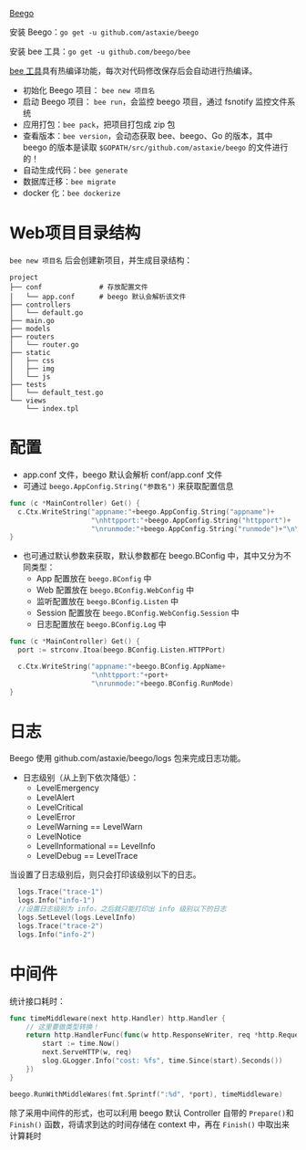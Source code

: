 [Beego](https://beego.me/)

安装 Beego：`go get -u github.com/astaxie/beego`

安装 bee 工具：`go get -u github.com/beego/bee`

[bee 工具](https://beego.me/docs/install/bee.md)具有热编译功能，每次对代码修改保存后会自动进行热编译。

- 初始化 Beego 项目： `bee new 项目名`
- 启动 Beego 项目： `bee run`，会监控 beego 项目，通过 fsnotify 监控文件系统
- 应用打包：`bee pack`，把项目打包成 zip 包
- 查看版本：`bee version`，会动态获取 bee、beego、Go 的版本，其中 beego 的版本是读取 `$GOPATH/src/github.com/astaxie/beego` 的文件进行的！
- 自动生成代码：`bee generate`
- 数据库迁移：`bee migrate`
- docker 化：`bee dockerize`





# Web项目目录结构

`bee new 项目名` 后会创建新项目，并生成目录结构：

```shell
project
├── conf              # 存放配置文件
│   └── app.conf      # beego 默认会解析该文件
├── controllers
│   └── default.go
├── main.go
├── models
├── routers
│   └── router.go
├── static
│   ├── css
│   ├── img
│   └── js
├── tests
│   └── default_test.go
└── views
    └── index.tpl
```



# 配置

- app.conf 文件，beego 默认会解析 conf/app.conf 文件
- 可通过 `beego.AppConfig.String("参数名")` 来获取配置信息

```go
func (c *MainController) Get() {
  c.Ctx.WriteString("appname:"+beego.AppConfig.String("appname")+
                    "\nhttpport:"+beego.AppConfig.String("httpport")+
                    "\nrunmode:"+beego.AppConfig.String("runmode")+"\n\n")
}
```
 - 也可通过默认参数来获取，默认参数都在 beego.BConfig 中，其中又分为不同类型：
     - App 配置放在 `beego.BConfig` 中
     - Web 配置放在 `beego.BConfig.WebConfig` 中
     - 监听配置放在 `beego.BConfig.Listen` 中
     - Session 配置放在 `beego.BConfig.WebConfig.Session` 中
     - 日志配置放在 `beego.BConfig.Log` 中
```go
func (c *MainController) Get() {
  port := strconv.Itoa(beego.BConfig.Listen.HTTPPort)

  c.Ctx.WriteString("appname:"+beego.BConfig.AppName+
                    "\nhttpport:"+port+
                    "\nrunmode:"+beego.BConfig.RunMode)
}
```



# 日志

Beego 使用 github.com/astaxie/beego/logs 包来完成日志功能。

- 日志级别（从上到下依次降低）：
    - LevelEmergency
   - LevelAlert
   - LevelCritical
   - LevelError
   - LevelWarning  ==  LevelWarn
   - LevelNotice
   - LevelInformational  ==  LevelInfo
   - LevelDebug  ==  LevelTrace

当设置了日志级别后，则只会打印该级别以下的日志。

```go
  logs.Trace("trace-1")
  logs.Info("info-1")
  //设置日志级别为 info，之后就只能打印出 info 级别以下的日志
  logs.SetLevel(logs.LevelInfo)
  logs.Trace("trace-2")
  logs.Info("info-2")
```



# 中间件

统计接口耗时：

```go
func timeMiddleware(next http.Handler) http.Handler {
	// 这里要做类型转换！
	return http.HandlerFunc(func(w http.ResponseWriter, req *http.Request) {
		start := time.Now()
		next.ServeHTTP(w, req)
		slog.GLogger.Info("cost: %fs", time.Since(start).Seconds())
	})
}
```

```go
beego.RunWithMiddleWares(fmt.Sprintf(":%d", *port), timeMiddleware)
```

除了采用中间件的形式，也可以利用 beego 默认 Controller 自带的 `Prepare()`和 `Finish()` 函数，将请求到达的时间存储在 context 中，再在 `Finish()` 中取出来计算耗时
